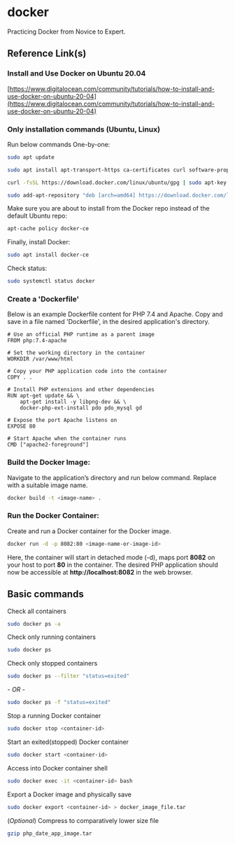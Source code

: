 # docker
Practicing Docker from Novice to Expert.

## Reference Link(s)

### Install and Use Docker on Ubuntu 20.04
[https://www.digitalocean.com/community/tutorials/how-to-install-and-use-docker-on-ubuntu-20-04](https://www.digitalocean.com/community/tutorials/how-to-install-and-use-docker-on-ubuntu-20-04)

### Only installation commands (Ubuntu, Linux)
Run below commands One-by-one:
```bash
sudo apt update
```
```bash
sudo apt install apt-transport-https ca-certificates curl software-properties-common
```
```bash
curl -fsSL https://download.docker.com/linux/ubuntu/gpg | sudo apt-key add -
```
```bash
sudo add-apt-repository "deb [arch=amd64] https://download.docker.com/linux/ubuntu focal stable"
```
Make sure you are about to install from the Docker repo instead of the default Ubuntu repo:
```bash
apt-cache policy docker-ce
```
Finally, install Docker:
```bash
sudo apt install docker-ce
```
Check status:
```bash
sudo systemctl status docker
```

### Create a 'Dockerfile'
Below is an example Dockerfile content for PHP 7.4 and Apache. Copy and save in a file named 'Dockerfile', in the desired application's directory.
```docker
# Use an official PHP runtime as a parent image
FROM php:7.4-apache

# Set the working directory in the container
WORKDIR /var/www/html

# Copy your PHP application code into the container
COPY . .

# Install PHP extensions and other dependencies
RUN apt-get update && \
    apt-get install -y libpng-dev && \
    docker-php-ext-install pdo pdo_mysql gd

# Expose the port Apache listens on
EXPOSE 80

# Start Apache when the container runs
CMD ["apache2-foreground"]
```

### Build the Docker Image:
Navigate to the application’s directory and run below command. Replace <image-name> with a suitable image name.
```bash
docker build -t <image-name> .
```

### Run the Docker Container:
Create and run a Docker container for the Docker image.
```bash
docker run -d -p 8082:80 <image-name-or-image-id>
```
Here, the container will start in detached mode (-d), maps port **8082** on your host to port **80** in the container. The desired PHP application should now be accessible at **http://localhost:8082** in the web browser.


## Basic commands
Check all containers
```bash
sudo docker ps -a
```

Check only running containers
```bash
sudo docker ps
```

Check only stopped containers
```bash
sudo docker ps --filter "status=exited"
```
_- OR -_
```bash
sudo docker ps -f "status=exited"
```

Stop a running Docker container
```bash
sudo docker stop <container-id>
```

Start an exited(stopped) Docker container
```bash
sudo docker start <container-id>
```

Access into Docker container shell
```bash
sudo docker exec -it <container-id> bash
```

Export a Docker image and physically save
```bash
sudo docker export <container-id> > docker_image_file.tar
```

(_Optional_) Compress to comparatively lower size file
```bash
gzip php_date_app_image.tar
```